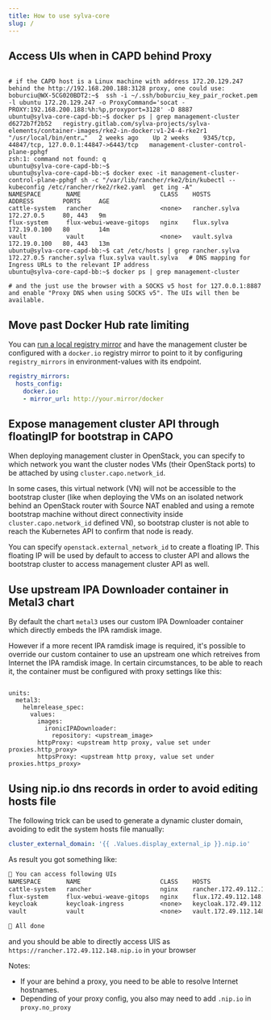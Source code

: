 ```yaml
---
title: How to use sylva-core
slug: /
---
```


## Access UIs when in CAPD behind Proxy

```shell

# if the CAPD host is a Linux machine with address 172.20.129.247 behind the http://192.168.200.188:3128 proxy, one could use:
boburciu@WX-5CG020BDT2:~$  ssh -i ~/.ssh/boburciu_key_pair_rocket.pem -l ubuntu 172.20.129.247 -o ProxyCommand='socat - PROXY:192.168.200.188:%h:%p,proxyport=3128' -D 8887
ubuntu@sylva-core-capd-bb:~$ docker ps | grep management-cluster
d6272b7f2b52   registry.gitlab.com/sylva-projects/sylva-elements/container-images/rke2-in-docker:v1-24-4-rke2r1   "/usr/local/bin/entr…"   2 weeks ago    Up 2 weeks    9345/tcp, 44847/tcp, 127.0.0.1:44847->6443/tcp   management-cluster-control-plane-pphgf
zsh:1: command not found: q
ubuntu@sylva-core-capd-bb:~$
ubuntu@sylva-core-capd-bb:~$ docker exec -it management-cluster-control-plane-pphgf sh -c "/var/lib/rancher/rke2/bin/kubectl --kubeconfig /etc/rancher/rke2/rke2.yaml  get ing -A"
NAMESPACE       NAME                      CLASS    HOSTS           ADDRESS        PORTS     AGE
cattle-system   rancher                   <none>   rancher.sylva   172.27.0.5     80, 443   9m
flux-system     flux-webui-weave-gitops   nginx    flux.sylva      172.19.0.100   80        14m
vault           vault                     <none>   vault.sylva     172.19.0.100   80, 443   13m
ubuntu@sylva-core-capd-bb:~$ cat /etc/hosts | grep rancher.sylva
172.27.0.5 rancher.sylva flux.sylva vault.sylva   # DNS mapping for Ingress URLs to the relevant IP address
ubuntu@sylva-core-capd-bb:~$ docker ps | grep management-cluster

# and the just use the browser with a SOCKS v5 host for 127.0.0.1:8887 and enable "Proxy DNS when using SOCKS v5". The UIs will then be available.
```

## Move past Docker Hub rate limiting

You can [run a local registry mirror](https://docs.docker.com/registry/recipes/mirror/#run-a-registry-as-a-pull-through-cache) and have the management cluster be configured with a `docker.io` registry mirror to point to it by configuring `registry_mirrors` in environment-values with its endpoint.

```yaml
registry_mirrors:
  hosts_config:
    docker.io:
    - mirror_url: http://your.mirror/docker
```

## Expose management cluster API through floatingIP for bootstrap in CAPO

When deploying management cluster in OpenStack, you can specify to which network you want the cluster nodes VMs (their OpenStack ports) to be attached by using `cluster.capo.network_id`.

In some cases, this virtual network (VN) will not be accessible to the bootstrap cluster (like when deploying the VMs on an isolated network behind an OpenStack router with Source NAT enabled and using a remote bootstrap machine without direct connectivity inside `cluster.capo.network_id` defined VN), so bootstrap cluster is not able to reach the Kubernetes API to confirm that node is ready.

You can specify `openstack.external_network_id` to create a floating IP. This floating IP will be used by default to access to cluster API and allows the bootstrap cluster to access management cluster API as well.

## Use upstream IPA Downloader container in Metal3 chart

By default the chart `metal3` uses our custom IPA Downloader container which directly embeds the IPA ramdisk image.

However if a more recent IPA ramdisk image is required, it's possible to override our custom container to use an upstream one which retreives from Internet the IPA ramdisk image. In certain circumstances, to be able to reach it, the container must be configured with proxy settings like this:

```shell

units:
  metal3:
    helmrelease_spec:
      values:
        images:
          ironicIPADownloader:
            repository: <upstream_image>
        httpProxy: <upstream http proxy, value set under proxies.http_proxy>
        httpsProxy: <upstream http proxy, value set under proxies.https_proxy>
```

## Using nip.io dns records in order to avoid editing hosts file

The following trick can be used to generate a dynamic cluster domain, avoiding to edit the system hosts file manually:

```yaml
cluster_external_domain: '{{ .Values.display_external_ip }}.nip.io'
```

As result you got something like:

```txt
🌱 You can access following UIs
NAMESPACE       NAME                      CLASS    HOSTS                            ADDRESS                                                          PORTS     AGE
cattle-system   rancher                   nginx    rancher.172.49.112.148.nip.io    192.168.128.120,192.168.128.121,192.168.128.49,192.168.129.244   80, 443   15m
flux-system     flux-webui-weave-gitops   nginx    flux.172.49.112.148.nip.io       192.168.128.120,192.168.128.121,192.168.128.49,192.168.129.244   80, 443   11m
keycloak        keycloak-ingress          <none>   keycloak.172.49.112.148.nip.io   192.168.128.120,192.168.128.121,192.168.128.49,192.168.129.244   80, 443   33m
vault           vault                     <none>   vault.172.49.112.148.nip.io      192.168.128.120,192.168.128.121,192.168.128.49,192.168.129.244   80, 443   33m

🎉 All done
```

and you should be able to directly access UIS as `https://rancher.172.49.112.148.nip.io` in your browser

Notes:

- If your are behind a proxy, you need to be able to resolve Internet hostnames.
- Depending of your proxy config, you also may need to add `.nip.io` in `proxy.no_proxy`

